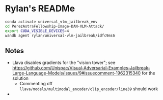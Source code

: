 # Rylan's READMe

```bash
conda activate universal_vlm_jailbreak_env
cd PerezAstraFellowship-Image-DAN-VLM-Attack/
export CUDA_VISIBLE_DEVICES=4
wandb agent rylan/universal-vlm-jailbreak/idfc9ms6
```

## Notes

- Llava disables gradients for the "vision tower"; see https://github.com/Unispac/Visual-Adversarial-Examples-Jailbreak-Large-Language-Models/issues/9#issuecomment-1962315340 for the solution
  - Commenting off `llava/models/multimodal_encoder/clip_encoder/line39` should work
- 
